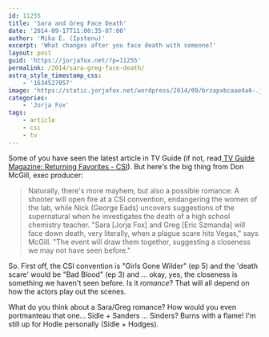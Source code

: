 ```yaml
---
id: 11255
title: 'Sara and Greg Face Death'
date: '2014-09-17T11:00:35-07:00'
author: 'Mika E. (Ipstenu)'
excerpt: 'What changes after you face death with someone?'
layout: post
guid: 'https://jorjafox.net/?p=11255'
permalink: /2014/sara-greg-face-death/
astra_style_timestamp_css:
    - '1634527057'
image: 'https://static.jorjafox.net/wordpress/2014/09/brzapxbcaae4a6-.jpg'
categories:
    - 'Jorja Fox'
tags:
    - article
    - csi
    - tv
---
```


Some of you have seen the latest article in TV Guide (if not, read<a href="https://jorjafox.net/wiki/TV_Guide_Magazine_(September_22-28_2014)"> TV Guide Magazine: Returning Favorites - CSI</a>). But here's the big thing from Don McGill, exec producer:
<blockquote>Naturally, there's more mayhem, but also a possible romance: A shooter will open fire at a CSI convention, endangering the women of the lab, while Nick (George Eads) uncovers suggestions of the supernatural when he investigates the death of a high school chemistry teacher. "Sara [Jorja Fox] and Greg [Eric Szmanda] will face down death, very literally, when a plague scare hits Vegas," says McGill. "The event will draw them together, suggesting a closeness we may not have seen before."</blockquote>
So. First off, the CSI convention is "Girls Gone Wilder" (ep 5) and the 'death scare' would be "Bad Blood" (ep 3) and ... okay, yes, the closeness is something we haven't seen before. Is it <em>romance</em>? That will all depend on how the actors play out the scenes.

What do you think about a Sara/Greg romance? How would you even portmanteau that one... Sidle + Sanders ... Sinders? Burns with a flame! I'm still up for Hodle personally (Sidle + Hodges).